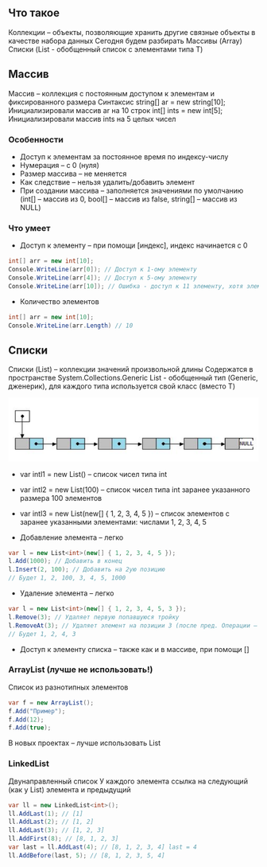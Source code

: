 ## Что такое
Коллекции – объекты, позволяющие хранить другие связные объекты в качестве
набора данных
Сегодня будем разбирать
Массивы (Array)
Списки (List<T> - обобщенный список с элементами типа T)

## Массив

Массив – коллекция с постоянным доступом к элементам и фиксированного размера
Синтаксис
string[] ar = new string[10];
Инициализировали массив ar на 10 строк
int[] ints = new int[5];
Инициализировали массив ints на 5 целых чисел

### Особенности
* Доступ к элементам за постоянное время по индексу-числу
* Нумерация – с 0 (нуля)
* Размер массива – не меняется
* Как следствие – нельзя удалить/добавить элемент
* При создании массива – заполняется значениями по умолчанию (int[] – массив из
0, bool[] – массив из false, string[] – массив из NULL)


### Что умеет
* Доступ к элементу – при помощи [индекс], индекс начинается с 0
```c#
int[] arr = new int[10];
Console.WriteLine(arr[0]); // Доступ к 1-ому элементу
Console.WriteLine(arr[4]); // Доступ к 5-ому элементу
Console.WriteLine(arr[10]); // Ошибка - доступ к 11 элементу, хотя элементов 10
```
* Количество элементов
```c#
int[] arr = new int[10];
Console.WriteLine(arr.Length) // 10
```

## Списки

Списки (List<T>) – коллекции значений произвольной длины Содержатся в пространстве System.Collections.Generic
List<T> - обобщенный тип (Generic, дженерик), для каждого типа используется свой класс (вместо T)

![Image alt](https://github.com/IlyaGall/C-/blob/main/06%20%D0%9C%D0%B0%D1%81%D1%81%D0%B8%D0%B2%20%D0%B8%20%D0%BB%D0%B8%D1%81%D1%82/img/1.PNG)


* var intl1 = new List<int>() – список чисел типа int
* var intl2 = new List<int>(100) – список чисел типа
int заранее указанного размера 100 элементов
* var intl3 = new List<int>(new[] { 1, 2, 3, 4, 5 })
– список элементов с заранее указанными элементами:
числами 1, 2, 3, 4, 5


* Добавление элемента – легко
```c#
var l = new List<int>(new[] { 1, 2, 3, 4, 5 });
l.Add(1000); // Добавить в конец
l.Insert(2, 100); // Добавить на 2ую позицию
// Будет 1, 2, 100, 3, 4, 5, 1000
```
* Удаление элемента – легко
```c#
var l = new List<int>(new[] { 1, 2, 3, 4, 5, 3 });
l.Remove(3); // Удаляет первую попавшуюся тройку
l.RemoveAt(3); // Удаляет элемент на позиции 3 (после пред. Операции – 5)
// Будет 1, 2, 4, 3
```
* Доступ к элементу списка – также как и в массиве, при помощи []


### ArrayList (лучше не использовать!)
Список из разнотипных элементов
```c# 
var f = new ArrayList();
f.Add("Пример");
f.Add(12);
f.Add(true);
```
В новых проектах – лучше использовать
List<object>

### LinkedList
Двунаправленный список
У каждого элемента ссылка на следующий (как у List) элемента и предыдущий
```c#
var ll = new LinkedList<int>();
ll.AddLast(1); // [1]
ll.AddLast(2); // [1, 2]
ll.AddLast(3); // [1, 2, 3]
ll.AddFirst(8); // [8, 1, 2, 3]
var last = ll.AddLast(4); // [8, 1, 2, 3, 4] last = 4
ll.AddBefore(last, 5); // [8, 1, 2, 3, 5, 4]
```